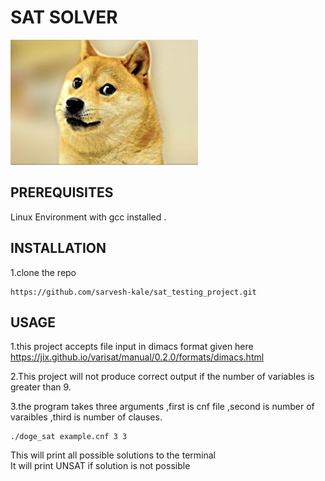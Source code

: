 # SAT SOLVER 
<img src="doge.jpeg" alt="doge logo" width="300" height="200"/>

## PREREQUISITES 
Linux Environment with gcc installed .

## INSTALLATION 

1.clone the repo 
```
https://github.com/sarvesh-kale/sat_testing_project.git
```
<!-- USAGE -->
## USAGE 

1.this project accepts file input in dimacs format given here https://jix.github.io/varisat/manual/0.2.0/formats/dimacs.html

2.This project will not produce correct output if the number of variables is greater than 9.

3.the program takes three arguments ,first is cnf file ,second is number of varaibles ,third is number of clauses.

```
./doge_sat example.cnf 3 3 
```
This will print all possible solutions to the terminal </br>
It will print UNSAT if solution is not possible 
